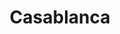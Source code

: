 ---
title: "Casablanca"

year: 1942

director: "Michael Curtiz"

summary: "When nazis and his ex-girlfriend suddendly walk in the door, a bar owner is forced to make a descision."

comment: "he origin of 50% of all movie cliches and tropes. If you havn't seen this, you havn't seen anything. Or Paris."

image: "https://media.giphy.com/media/L4TN71qZG1OmiHFpYf/giphy.gif"

imdb: "https://www.imdb.com/title/tt0034583/"

quotes:
 - "< No quotes needed for this movie. You already know them. > "
---